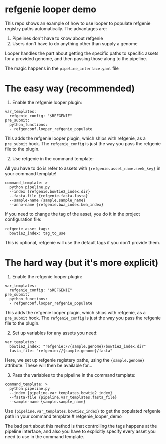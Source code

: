 # refgenie looper demo

This repo shows an example of how to use looper to populate refgenie registry paths automatically. The advantages are:

1. Pipelines don't have to know about refgenie
2. Users don't have to do anything other than supply a genome

Looper handles the part about getting the specific paths to specific assets for a provided genome, and then passing those along to the pipeline.

The magic happens in the `pipeline_interface.yaml` file

# The easy way (recommended)

1. Enable the refgenie looper plugin:

```
var_templates:
  refgenie_config: "$REFGENIE"
pre_submit:
  python_functions:
  - refgenconf.looper_refgenie_populate
 ```

This adds the refgenie looper plugin, which ships with refgenie, as a `pre_submit` hook. The `refgenie_config` is just the way you pass the refgenie file to the plugin.


2. Use refgenie in the command template:

All you have to do is refer to assets with `{refgenie.asset_name.seek_key}` in your command template!


```
command_template: >
  python pipeline.py 
  --index {refgenie.bowtie2_index.dir}
  --fasta-file {refgenie.fasta.fasta}
  --sample-name {sample.sample_name}
  --anno-name {refgenie.bwa_index.bwa_index}
```

If you need to change the tag of the asset, you do it in the project configuration file:

```
refgenie_asset_tags:
  bowtie2_index: tag_to_use
```

This is optional, refgenie will use the default tags if you don't provide them.



# The hard way (but it's more explicit)

1. Enable the refgenie looper plugin:

```
var_templates:
  refgenie_config: "$REFGENIE"
pre_submit:
  python_functions:
  - refgenconf.looper_refgenie_populate
 ```

This adds the refgenie looper plugin, which ships with refgenie, as a `pre_submit` hook. The `refgenie_config` is just the way you pass the refgenie file to the plugin.


2. Set up variables for any assets you need:


```
var_templates:
  bowtie2_index: "refgenie://{sample.genome}/bowtie2_index.dir"
  fasta_file: "refgenie://{sample.genome}/fasta"
```

Here, we set up refgenie registery paths, using the `{sample.genome}` attribute. These will then be available for...

3. Pass the variables to the pipeline in the command template:

```
command_template: >
  python pipeline.py 
  --index {pipeline.var_templates.bowtie2_index}
  --fasta-file {pipeline.var_templates.fasta_file}
  --sample-name {sample.sample_name}
 ```

Use `{pipeline.var_templates.bowtie2_index}` to get the populated refgenie path in your command template.# refgenie_looper_demo

The bad part about this method is that controlling the tags happens at the pipeline interface, and also you have to explicitly specify every asset you need to use in the command template.
